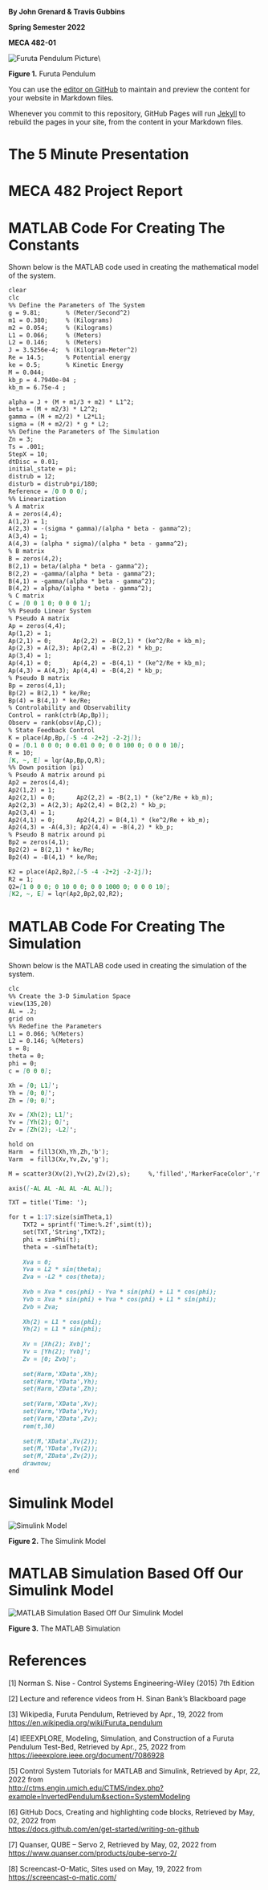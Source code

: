 **By John Grenard & Travis Gubbins**

**Spring Semester 2022**

**MECA 482-01** 

![Furuta Pendulum Picture](https://github.com/MECA482Project/MECA482Project.github.io/blob/main/Picture%20of%20Furuta%20Pendulum.PNG)\

**Figure 1.** Furuta Pendulum

You can use the [editor on GitHub](https://github.com/MECA482Project/MECA482Project.github.io/edit/main/README.md) to maintain and preview the content for your website in Markdown files.

Whenever you commit to this repository, GitHub Pages will run [Jekyll](https://jekyllrb.com/) to rebuild the pages in your site, from the content in your Markdown files.

# The 5 Minute Presentation 

# MECA 482 Project Report 

# MATLAB Code For Creating The Constants

Shown below is the MATLAB code used in creating the mathematical model of the system.

```markdown
clear
clc
%% Define the Parameters of The System
g = 9.81;       % (Meter/Second^2)
m1 = 0.380;     % (Kilograms)
m2 = 0.054;     % (Kilograms)
L1 = 0.066;     % (Meters)
L2 = 0.146;     % (Meters)
J = 3.5256e-4;  % (Kilogram-Meter^2)
Re = 14.5;      % Potential energy
ke = 0.5;       % Kinetic Energy
M = 0.044; 
kb_p = 4.7940e-04 ;
kb_m = 6.75e-4 ;

alpha = J + (M + m1/3 + m2) * L1^2;
beta = (M + m2/3) * L2^2;
gamma = (M + m2/2) * L2*L1;
sigma = (M + m2/2) * g * L2;
%% Define the Parameters of The Simulation
Zn = 3;
Ts = .001;
StepX = 10;
dtDisc = 0.01;
initial_state = pi;
distrub = 12;
disturb = distrub*pi/180;
Reference = [0 0 0 0];
%% Linearization
% A matrix
A = zeros(4,4);
A(1,2) = 1;
A(2,3) = -(sigma * gamma)/(alpha * beta - gamma^2);
A(3,4) = 1;
A(4,3) = (alpha * sigma)/(alpha * beta - gamma^2);
% B matrix
B = zeros(4,2);
B(2,1) = beta/(alpha * beta - gamma^2);
B(2,2) = -gamma/(alpha * beta - gamma^2);
B(4,1) = -gamma/(alpha * beta - gamma^2);
B(4,2) = alpha/(alpha * beta - gamma^2);
% C matrix
C = [0 0 1 0; 0 0 0 1];
%% Pseudo Linear System
% Pseudo A matrix
Ap = zeros(4,4);
Ap(1,2) = 1;
Ap(2,1) = 0;      Ap(2,2) = -B(2,1) * (ke^2/Re + kb_m); 
Ap(2,3) = A(2,3); Ap(2,4) = -B(2,2) * kb_p;
Ap(3,4) = 1;
Ap(4,1) = 0;      Ap(4,2) = -B(4,1) * (ke^2/Re + kb_m); 
Ap(4,3) = A(4,3); Ap(4,4) = -B(4,2) * kb_p;
% Pseudo B matrix
Bp = zeros(4,1);
Bp(2) = B(2,1) * ke/Re;  
Bp(4) = B(4,1) * ke/Re;   
% Controlability and Observability
Control = rank(ctrb(Ap,Bp));
Observ = rank(obsv(Ap,C));
% State Feedback Control
K = place(Ap,Bp,[-5 -4 -2+2j -2-2j]);  
Q = [0.1 0 0 0; 0 0.01 0 0; 0 0 100 0; 0 0 0 10];
R = 10;
[K, ~, E] = lqr(Ap,Bp,Q,R);
%% Down position (pi)
% Pseudo A matrix around pi
Ap2 = zeros(4,4);
Ap2(1,2) = 1;
Ap2(2,1) = 0;      Ap2(2,2) = -B(2,1) * (ke^2/Re + kb_m); 
Ap2(2,3) = A(2,3); Ap2(2,4) = B(2,2) * kb_p;
Ap2(3,4) = 1;
Ap2(4,1) = 0;      Ap2(4,2) = B(4,1) * (ke^2/Re + kb_m); 
Ap2(4,3) = -A(4,3); Ap2(4,4) = -B(4,2) * kb_p;
% Pseudo B matrix around pi
Bp2 = zeros(4,1);
Bp2(2) = B(2,1) * ke/Re;  
Bp2(4) = -B(4,1) * ke/Re;  

K2 = place(Ap2,Bp2,[-5 -4 -2+2j -2-2j]);
R2 = 1;
Q2=[1 0 0 0; 0 10 0 0; 0 0 1000 0; 0 0 0 10];
[K2, ~, E] = lqr(Ap2,Bp2,Q2,R2);
```

# MATLAB Code For Creating The Simulation

Shown below is the MATLAB code used in creating the simulation of the system.

```markdown
clc
%% Create the 3-D Simulation Space
view(135,20)
AL = .2;
grid on
%% Redefine the Parameters
L1 = 0.066; %(Meters)
L2 = 0.146; %(Meters)
s = 8;
theta = 0;
phi = 0;
c = [0 0 0];

Xh = [0; L1]';
Yh = [0; 0]';
Zh = [0; 0]';

Xv = [Xh(2); L1]';
Yv = [Yh(2); 0]';
Zv = [Zh(2); -L2]';

hold on
Harm  = fill3(Xh,Yh,Zh,'b'); 
Varm  = fill3(Xv,Yv,Zv,'g'); 

M = scatter3(Xv(2),Yv(2),Zv(2),s);     %,'filled','MarkerFaceColor','r','MarkerEdgeColor','k');

axis([-AL AL -AL AL -AL AL]);

TXT = title('Time: ');

for t = 1:17:size(simTheta,1)
    TXT2 = sprintf('Time:%.2f',simt(t));
    set(TXT,'String',TXT2);
    phi = simPhi(t);
    theta = -simTheta(t);
    
    Xva = 0;                
    Yva = L2 * sin(theta);    
    Zva = -L2 * cos(theta);   
    
    Xvb = Xva * cos(phi) - Yva * sin(phi) + L1 * cos(phi);
    Yvb = Xva * sin(phi) + Yva * cos(phi) + L1 * sin(phi);
    Zvb = Zva;
    
    Xh(2) = L1 * cos(phi);
    Yh(2) = L1 * sin(phi);
    
    Xv = [Xh(2); Xvb]';
    Yv = [Yh(2); Yvb]';
    Zv = [0; Zvb]';
    
    set(Harm,'XData',Xh);
    set(Harm,'YData',Yh);
    set(Harm,'ZData',Zh);
    
    set(Varm,'XData',Xv);
    set(Varm,'YData',Yv);
    set(Varm,'ZData',Zv);
    rem(t,30)
         
    set(M,'XData',Xv(2));
    set(M,'YData',Yv(2));
    set(M,'ZData',Zv(2));
    drawnow;
end
```

# Simulink Model

![Simulink Model](https://github.com/MECA482Project/MECA482Project.github.io/blob/main/Screenshot%20of%20the%20Simulink.PNG)

**Figure 2.** The Simulink Model

# MATLAB Simulation Based Off Our Simulink Model

![MATLAB Simulation Based Off Our Simulink Model](https://github.com/MECA482Project/MECA482Project.github.io/blob/main/482%20Project%20Pendulum%20GIF.gif)

**Figure 3.** The MATLAB Simulation


# References

[1] Norman S. Nise - Control Systems Engineering-Wiley (2015) 7th Edition <br>

[2] Lecture and reference videos from H. Sinan Bank’s Blackboard page <br>

[3] Wikipedia, Furuta Pendulum, Retrieved by Apr., 19, 2022 from https://en.wikipedia.org/wiki/Furuta_pendulum <br>

[4] IEEEXPLORE, Modeling, Simulation, and Construction of a Furuta Pendulum Test-Bed, Retrieved by Apr., 25, 2022 from <br>
https://ieeexplore.ieee.org/document/7086928 <br>

[5] Control System Tutorials for MATLAB and Simulink, Retrieved by Apr, 22, 2022 from <br>
http://ctms.engin.umich.edu/CTMS/index.php?example=InvertedPendulum&section=SystemModeling <br>

[6] GitHub Docs, Creating and highlighting code blocks, Retrieved by May, 02, 2022 from <br>
https://docs.github.com/en/get-started/writing-on-github <br>

[7] Quanser, QUBE – Servo 2, Retrieved by May, 02, 2022 from <br>
https://www.quanser.com/products/qube-servo-2/ <br>

[8] Screencast-O-Matic, Sites used on May, 19, 2022 from <br> 
https://screencast-o-matic.com/ <br>
